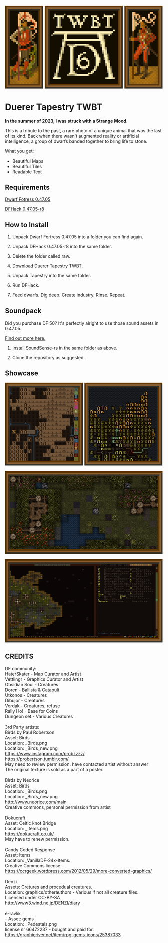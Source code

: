 ![Duerer Tapestry TWBT](https://github.com/bridgesense/duerer-vettingr-twbt/blob/main/assets/duerer_twbt_logo.png?raw=true)

# Duerer Tapestry TWBT

**In the summer of 2023, I was struck with a Strange Mood.**

This is a tribute to the past, a rare photo of a unique animal that
was the last of its kind. Back when there wasn't augmented reality
or artificial intelligence, a group of dwarfs banded together to
bring life to stone.

What you get:
* Beautiful Maps
* Beautiful Tiles
* Readable Text

## Requirements

[Dwarf Fotress 0.47.05](http://www.bay12games.com/dwarves/older_versions.html)

[DFHack 0.47.05-r8](https://github.com/DFHack/dfhack/releases/tag/0.47.05-r8)

## How to Install

1. Unpack Dwarf Fortress 0.47.05 into a folder you can find again.

2. Unpack DFHack 0.47.05-r8 into the same folder.

3. Delete the folder called raw.

4. [Download](https://github.com/bridgesense/duerer-vettingr-twbt/raw/main/dist/duerer-tapestry-twbt-47.05.zip) Duerer Tapestry TWBT.

5. Unpack Tapestry into the same folder.

6. Run DFHack.

7. Feed dwarfs. Dig deep. Create industry. Rinse. Repeat.

## Soundpack

Did you purchase DF 50? It's perfectly alright to use those sound
assets in 0.47.05.

[Find out more here.](https://github.com/bridgesense/soundsensepack)

1. Install SoundSense-rs in the same folder as above.

2. Clone the repository as suggested.

## Showcase

![Beautiful Maps](https://github.com/bridgesense/duerer-vettingr-twbt/blob/main/assets/beautiful_maps.png?raw=true)

![Vettlingr Graphics](https://github.com/bridgesense/duerer-vettingr-twbt/blob/main/assets/vettlingr_maps.png?raw=true)

![Old School](https://github.com/bridgesense/duerer-vettingr-twbt/blob/main/assets/old_school.png?raw=true)

## CREDITS

DF community:<br />
HaterSkater - Map Curator and Artist<br />
Vettlingr - Graphics Curator and Artist<br />
Obsidian Soul - Creatures<br />
Doren - Ballista & Catapult<br />
Utkonos - Creatures<br />
Dibujor - Creatures<br />
Vordak - Creatures, refuse<br />
Rally Ho! - Base for Coins<br />
Dungeon set - Various Creatures<br />
<br />
3rd Party artists:<br />
Birds by Paul Robertson<br />
	Asset:		Birds<br />
	Location:	_Birds.png<br />
	Location:	_Birds_new.png<br />
	https://www.instagram.com/probzzzz/<br />
	https://probertson.tumblr.com/<br />
	May need to review permission. have contacted artist without answer<br />
	The original texture is sold as a part of a poster. <br />
<br />
Birds by Neorice<br />
	Asset:		Birds<br />
	Location:	_Birds.png<br />
	Location:	_Birds_new.png<br />
	http://www.neorice.com/main<br />
	Creative commons, personal permission from artist<br />
<br />
Dokucraft<br />
	Asset:		Celtic knot Bridge<br />
	Location:	_Items.png<br />
	https://dokucraft.co.uk/<br />
	May have to renew permission.<br />
<br />
Candy Coded Response<br />
	Asset:		Items<br />
	Location:	_VanillaDF-24x-Items.<br />
	Creative Commons license<br />
	https://ccrgeek.wordpress.com/2012/05/29/more-converted-graphics/<br />
<br />
Denzi<br />
	Assets: Cretures and procedual creatures.<br />
	Location: graphics/otherauthors - Various if not all creature files.<br />
	Licensed under CC-BY-SA<br />
	http://www3.wind.ne.jp/DENZI/diary<br />
<br />
e-ravlik <br />- 
	Asset:		gems<br />
	Location:	_Pedestals.png<br />
	license nr 66472237 - bought and paid for.<br />
	https://graphicriver.net/item/rpg-gems-icons/25387033<br />
